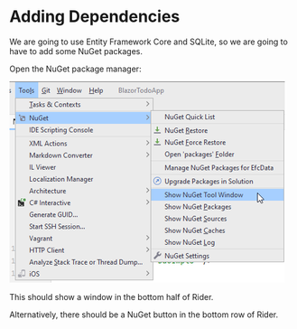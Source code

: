 # Adding Dependencies

We are going to use Entity Framework Core and SQLite, so we are going to have to add some NuGet packages.

Open the NuGet package manager:

![img_3.png](img_3.png)

This should show a window in the bottom half of Rider.

Alternatively, there should be a NuGet button in the bottom row of Rider.